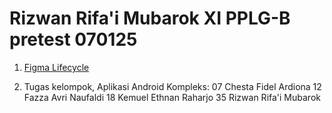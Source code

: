 # Rizwan Rifa'i Mubarok XI PPLG-B pretest 070125

1. <a href="https://www.figma.com/design/JC0MDXq8fDW578FcRUfbC1/Untitled?node-id=0-1&p=f&t=JpM82NfhaXexaS9W-0">Figma Lifecycle</a>

2. Tugas kelompok, Aplikasi Android Kompleks: 
    07 Chesta Fidel Ardiona
    12 Fazza Avri Naufaldi
    18 Kemuel Ethnan Raharjo
    35 Rizwan Rifa'i Mubarok
